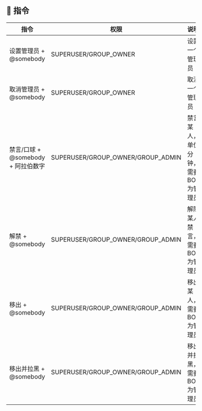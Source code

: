 ## 🎉 指令

| 指令                              | 权限                              | 说明                                |
| --------------------------------- | --------------------------------- | ---------------------------------- |
| 设置管理员 + @somebody             | SUPERUSER/GROUP_OWNER             | 设置一个管理员                      |
| 取消管理员 + @somebody             | SUPERUSER/GROUP_OWNER             | 取消一个管理员                      |
| 禁言/口球  + @somebody + 阿拉伯数字 | SUPERUSER/GROUP_OWNER/GROUP_ADMIN | 禁言某人，单位分钟，需要 BOT 为管理员 |
| 解禁 + @somebody                  | SUPERUSER/GROUP_OWNER/GROUP_ADMIN  | 解除某人禁言，需要 BOT 为管理员      |
| 移出 + @somebody                  | SUPERUSER/GROUP_OWNER/GROUP_ADMIN  | 移出某人，需要 BOT 为管理员          |
| 移出并拉黑 + @somebody             | SUPERUSER/GROUP_OWNER/GROUP_ADMIN | 移出并拉黑，需要 BOT 为管理员         |